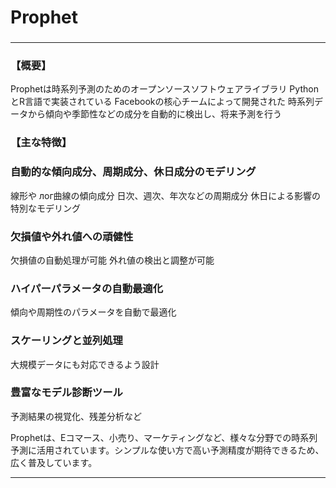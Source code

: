 # Prophet
### 


---

### 【概要】

Prophetは時系列予測のためのオープンソースソフトウェアライブラリ
PythonとR言語で実装されている
Facebookの核心チームによって開発された
時系列データから傾向や季節性などの成分を自動的に検出し、将来予測を行う

### 【主な特徴】

### 自動的な傾向成分、周期成分、休日成分のモデリング

線形や лог曲線の傾向成分
日次、週次、年次などの周期成分
休日による影響の特別なモデリング


### 欠損値や外れ値への頑健性

欠損値の自動処理が可能
外れ値の検出と調整が可能


### ハイパーパラメータの自動最適化

傾向や周期性のパラメータを自動で最適化


### スケーリングと並列処理

大規模データにも対応できるよう設計


### 豊富なモデル診断ツール

予測結果の視覚化、残差分析など



Prophetは、Eコマース、小売り、マーケティングなど、様々な分野での時系列予測に活用されています。シンプルな使い方で高い予測精度が期待できるため、広く普及しています。


---

